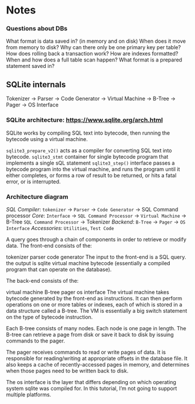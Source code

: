 # Notes

### Questions about DBs
What format is data saved in? (in memory and on disk)
When does it move from memory to disk?
Why can there only be one primary key per table?
How does rolling back a transaction work?
How are indexes formatted?
When and how does a full table scan happen?
What format is a prepared statement saved in?

## SQLite internals
Tokenizer -> Parser -> Code Generator -> Virtual Machine -> B-Tree -> Pager -> OS Interface

### SQLite architecture: https://www.sqlite.org/arch.html
SQLite works by compiling SQL text into bytecode, then running the bytecode using a virtual machine.

`sqlite3_prepare_v2()` acts as a compiler for converting SQL text into bytecode.
`sqlite3_stmt` container for single bytecode program that implements a single sQL statement
`sqlite3_step()` interface passes a bytecode program into the virtual machine, and runs the program until it either completes, or forms a row of result to be returned, or hits a fatal error, or is interrupted.

### Architecture diagram
*SQL Compiler*: `tokenizer` -> `Parser` -> `Code Generator` -> SQL Command processor
*Core*: `Interface` -> `SQL Command Processor` -> `Virtual Machine` -> B-Tree
                       `SQL Command Processor` -> Tokenizer
 *Backend*: `B-Tree` -> `Pager` -> `OS Interface`
 *Accessories*: `Utilities`, `Test Code`

 A query goes through a chain of components in order to retrieve or modify data. The front-end consists of the:

tokenizer
parser
code generator
The input to the front-end is a SQL query. the output is sqlite virtual machine bytecode (essentially a compiled program that can operate on the database).

The back-end consists of the:

virtual machine
B-tree
pager
os interface
The virtual machine takes bytecode generated by the front-end as instructions. It can then perform operations on one or more tables or indexes, each of which is stored in a data structure called a B-tree. The VM is essentially a big switch statement on the type of bytecode instruction.

Each B-tree consists of many nodes. Each node is one page in length. The B-tree can retrieve a page from disk or save it back to disk by issuing commands to the pager.

The pager receives commands to read or write pages of data. It is responsible for reading/writing at appropriate offsets in the database file. It also keeps a cache of recently-accessed pages in memory, and determines when those pages need to be written back to disk.

The os interface is the layer that differs depending on which operating system sqlite was compiled for. In this tutorial, I’m not going to support multiple platforms.

